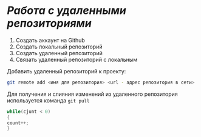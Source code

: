 # ***Работа с удаленными репозиториями***
1. Создать аккаунт на Github
2. Создать локальный репозиторий
3. Создать удаленный репозиторий
4. Связать удаленный репозиторий с локальным

Добавить удаленный репозиторий к проекту:
```Bash
git remote add <имя для репозитория> <url - адрес репозитория в сети>
```
Для получения и слияния изменений из удаленного репозитория используется команда `git pull`
```C#
while(cjunt < 0)
{
count++;
}
```